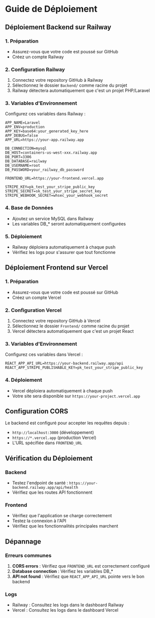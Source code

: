 # Guide de Déploiement

## Déploiement Backend sur Railway

### 1. Préparation
- Assurez-vous que votre code est poussé sur GitHub
- Créez un compte Railway

### 2. Configuration Railway
1. Connectez votre repository GitHub à Railway
2. Sélectionnez le dossier `Backend/` comme racine du projet
3. Railway détectera automatiquement que c'est un projet PHP/Laravel

### 3. Variables d'Environnement
Configurez ces variables dans Railway :

```env
APP_NAME=Laravel
APP_ENV=production
APP_KEY=base64:your_generated_key_here
APP_DEBUG=false
APP_URL=https://your-app.railway.app

DB_CONNECTION=mysql
DB_HOST=containers-us-west-xxx.railway.app
DB_PORT=3306
DB_DATABASE=railway
DB_USERNAME=root
DB_PASSWORD=your_railway_db_password

FRONTEND_URL=https://your-frontend.vercel.app

STRIPE_KEY=pk_test_your_stripe_public_key
STRIPE_SECRET=sk_test_your_stripe_secret_key
STRIPE_WEBHOOK_SECRET=whsec_your_webhook_secret
```

### 4. Base de Données
- Ajoutez un service MySQL dans Railway
- Les variables DB_* seront automatiquement configurées

### 5. Déploiement
- Railway déploiera automatiquement à chaque push
- Vérifiez les logs pour s'assurer que tout fonctionne

## Déploiement Frontend sur Vercel

### 1. Préparation
- Assurez-vous que votre code est poussé sur GitHub
- Créez un compte Vercel

### 2. Configuration Vercel
1. Connectez votre repository GitHub à Vercel
2. Sélectionnez le dossier `Frontend/` comme racine du projet
3. Vercel détectera automatiquement que c'est un projet React

### 3. Variables d'Environnement
Configurez ces variables dans Vercel :

```env
REACT_APP_API_URL=https://your-backend.railway.app/api
REACT_APP_STRIPE_PUBLISHABLE_KEY=pk_test_your_stripe_public_key
```

### 4. Déploiement
- Vercel déploiera automatiquement à chaque push
- Votre site sera disponible sur `https://your-project.vercel.app`

## Configuration CORS

Le backend est configuré pour accepter les requêtes depuis :
- `http://localhost:3000` (développement)
- `https://*.vercel.app` (production Vercel)
- L'URL spécifiée dans `FRONTEND_URL`

## Vérification du Déploiement

### Backend
- Testez l'endpoint de santé : `https://your-backend.railway.app/api/health`
- Vérifiez que les routes API fonctionnent

### Frontend
- Vérifiez que l'application se charge correctement
- Testez la connexion à l'API
- Vérifiez que les fonctionnalités principales marchent

## Dépannage

### Erreurs communes
1. **CORS errors** : Vérifiez que `FRONTEND_URL` est correctement configuré
2. **Database connection** : Vérifiez les variables DB_*
3. **API not found** : Vérifiez que `REACT_APP_API_URL` pointe vers le bon backend

### Logs
- Railway : Consultez les logs dans le dashboard Railway
- Vercel : Consultez les logs dans le dashboard Vercel

